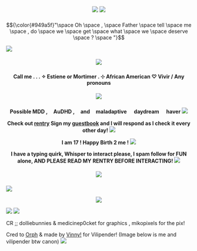 <h5 align="center">
<img src="https://64.media.tumblr.com/65521aab1911ae652dc05e965b30e67e/57979cd21bfdeb89-64/s1280x1920/42890f91512a57a6fc1deecc3e47a71e8b55c443.pnj"/>
<img src="https://64.media.tumblr.com/51f2e638f62b82d1b2629f7070372e29/57979cd21bfdeb89-f1/s2048x3072/b5962a88386faedf81ae7a8d2081d4671e0e0c13.pnj"/>

</h5>

$${\color{#949a5f}"\space Oh \space , \space Father \space tell \space me \space , do \space we \space get \space what \space we \space deserve \space ? \space "}$$

<img src="https://64.media.tumblr.com/65521aab1911ae652dc05e965b30e67e/57979cd21bfdeb89-64/s1280x1920/42890f91512a57a6fc1deecc3e47a71e8b55c443.pnj"/>

<h5 align="center">
<img src="https://64.media.tumblr.com/458bc1d0c16a7bcabe2290d1cd21e21a/57979cd21bfdeb89-8f/s1280x1920/756ddcc9734ca5cc08df114014951e18f16d62df.pnj"/>
</h5> 

<h4 align="center">
Call me . . . ✧ Estiene or Mortimer . ⊹ African American ♡ Vivir / Any pronouns
</h4> 
<h5 align="center">
<img src="https://64.media.tumblr.com/4fedefb7b51de96194628b139e60ea52/bbdd527784ad917b-14/s500x750/5bb0168e945f8937b5530362da841cb1db0c6831.pnj"/>
</h5>  
<h4 align="center">

Possible MDD , ㅤAuDHD , ㅤand ㅤmaladaptive ㅤ daydream ㅤ haver <img src="https://wilardo.crd.co/assets/images/gallery02/d5b7d47e_original.gif?v=d0e71742"/>

Check out [rentry](https://rentry.co/noirescence) 
Sign my [guestbook](https://malediction.123guestbook.com/) and I will respond as I check it every other day! <img src="http://i171.photobucket.com/albums/u300/ferny-dust/sozai/bullets/91.gif"/>

I am 17 ! Happy Birth 2 me ! <img src="https://wilardo.crd.co/assets/images/gallery04/a5ea13f7.gif?v=587f0c5f"/>

I have a typing quirk, Whisper to interact please, I spam follow for FUN alone, AND PLEASE READ MY RENTRY BEFORE INTERACTING! <img src="https://64.media.tumblr.com/e30fdc7a5482152c477a611be8ad1890/83935b1f3fe89671-93/s75x75_c1/cb23f8ac33ae6bdf6845a87f2e3486e52c47b821.gifv"/>
</h4> 

<h5 align="center">
<img src="https://64.media.tumblr.com/c096d3d0aaaf957d012c2c4bf113f428/57979cd21bfdeb89-97/s1280x1920/77462383bc01f2796f473460af2537d2a98a456b.pnj"/>
</h5>

<img src="https://64.media.tumblr.com/65521aab1911ae652dc05e965b30e67e/57979cd21bfdeb89-64/s1280x1920/42890f91512a57a6fc1deecc3e47a71e8b55c443.pnj"/>

<p align ="center">
<img src="https://64.media.tumblr.com/57fa8f970b7391d27f946d020b81897d/bbdd527784ad917b-9d/s500x750/8668dbf4709c040388aef49fe1e5a0986c2ca76f.pnj.gif"/>
</h5>  
</p>

<img src="https://64.media.tumblr.com/7c1630edf11ad51871a5f87ee46f40bd/57979cd21bfdeb89-84/s2048x3072/23f37fd834d0b47334fb11101312c5c500b3ca22.pnj"/>
<img src="https://64.media.tumblr.com/65521aab1911ae652dc05e965b30e67e/57979cd21bfdeb89-64/s1280x1920/42890f91512a57a6fc1deecc3e47a71e8b55c443.pnj"/>

CR ;; dolliebunnies & medicinep0cket for graphics , mikopixels for the pix!

Cred to [Orph](https://github.com/Ovrpheus) & made by [Vinny!](https://github.com/Villyth) for Vilipender! (Image below is me and vilipender btw canon)
<img src="https://64.media.tumblr.com/36b709b015c7120f371a1afe0d11b91e/80d785fe68d34d09-0e/s2048x3072/474f33ab77563b15ddb23df9eefb8dfdd3619aad.pnj"/>
<!---
vilipender/vilipender is a ✨ special ✨ repository because its `README.md` (this file) appears on your GitHub profile.
You can click the Preview link to take a look at your changes.
--->
